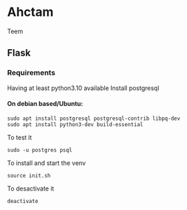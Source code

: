# Ahctam
Teem

## Flask
### Requirements
Having at least python3.10 available
Install postgresql
#### On debian based/Ubuntu:
```
sudo apt install postgresql postgresql-contrib libpq-dev
sudo apt install python3-dev build-essential
```
To test it
```
sudo -u postgres psql
```

To install and start the venv
```
source init.sh
```
To desactivate it
```
deactivate
```

